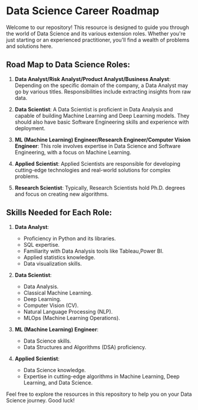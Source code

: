 # Data Science Career Roadmap

Welcome to our repository! This resource is designed to guide you through the world of Data Science and its various extension roles. Whether you're just starting or an experienced practitioner, you'll find a wealth of problems and solutions here.

## Road Map to Data Science Roles:

1. **Data Analyst/Risk Analyst/Product Analyst/Business Analyst**: Depending on the specific domain of the company, a Data Analyst may go by various titles. Responsibilities include extracting insights from raw data.

2. **Data Scientist**: A Data Scientist is proficient in Data Analysis and capable of building Machine Learning and Deep Learning models. They should also have basic Software Engineering skills and experience with deployment.

3. **ML (Machine Learning) Engineer/Research Engineer/Computer Vision Engineer**: This role involves expertise in Data Science and Software Engineering, with a focus on Machine Learning.

4. **Applied Scientist**: Applied Scientists are responsible for developing cutting-edge technologies and real-world solutions for complex problems.

5. **Research Scientist**: Typically, Research Scientists hold Ph.D. degrees and focus on creating new algorithms.
   
## Skills Needed for Each Role:

1. **Data Analyst**:
   - Proficiency in Python and its libraries.
   - SQL expertise.
   - Familiarity with Data Analysis tools like Tableau,Power BI. 
   - Applied statistics knowledge.
   - Data visualization skills.

2. **Data Scientist**:
   - Data Analysis.
   - Classical Machine Learning.
   - Deep Learning.
   - Computer Vision (CV).
   - Natural Language Processing (NLP).
   - MLOps (Machine Learning Operations).

3. **ML (Machine Learning) Engineer**:
   - Data Science skills.
   - Data Structures and Algorithms (DSA) proficiency.

4. **Applied Scientist**:
   - Data Science knowledge.
   - Expertise in cutting-edge algorithms in Machine Learning, Deep Learning, and Data Science.

Feel free to explore the resources in this repository to help you on your Data Science journey. Good luck!
